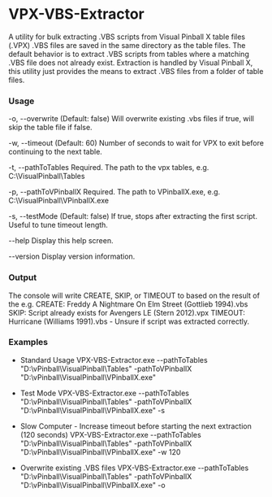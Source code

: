 ﻿

# VPX-VBS-Extractor
A utility for bulk extracting .VBS scripts from Visual Pinball X table files (.VPX)
.VBS files are saved in the same directory as the table files. The default behavior is to extract .VBS scripts from tables where a matching .VBS file does not already exist. Extraction is handled by Visual Pinball X, this utility just provides the means to extract .VBS files from a folder of table files.

### Usage
-o, --overwrite          (Default: false) Will overwrite existing .vbs files if true, will skip the table file if
                           false.

  -w, --timeout            (Default: 60) Number of seconds to wait for VPX to exit before continuing to the next table.

  -t, --pathToTables       Required. The path to the vpx tables, e.g. C:\VisualPinball\Tables

  -p, --pathToVPinballX    Required. The path to VPinballX.exe, e.g. C:\VisualPinball\VPinballX.exe

  -s, --testMode           (Default: false) If true, stops after extracting the first script. Useful to tune timeout
                           length.

  --help                   Display this help screen.

  --version                Display version information.
  
### Output
The console will write CREATE, SKIP, or TIMEOUT to based on the result of the 
e.g.
CREATE: Freddy A Nightmare On Elm Street (Gottlieb 1994).vbs
SKIP: Script already exists for Avengers LE (Stern 2012).vpx
TIMEOUT: Hurricane (Williams 1991).vbs - Unsure if script was extracted correctly.

### Examples

 - Standard Usage
VPX-VBS-Extractor.exe --pathToTables "D:\vPinball\VisualPinball\Tables" -pathToVPinballX "D:\vPinball\VisualPinball\VPinballX.exe" 

 - Test Mode
 VPX-VBS-Extractor.exe --pathToTables "D:\vPinball\VisualPinball\Tables" -pathToVPinballX "D:\vPinball\VisualPinball\VPinballX.exe" -s
 
 - Slow Computer - Increase timeout before starting the next extraction (120 seconds)
 VPX-VBS-Extractor.exe --pathToTables "D:\vPinball\VisualPinball\Tables" -pathToVPinballX "D:\vPinball\VisualPinball\VPinballX.exe" -w 120
 
 - Overwrite existing .VBS files
  VPX-VBS-Extractor.exe --pathToTables "D:\vPinball\VisualPinball\Tables" -pathToVPinballX "D:\vPinball\VisualPinball\VPinballX.exe" -o
